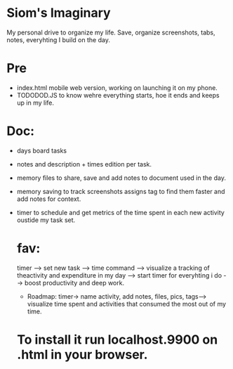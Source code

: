 # Siom's Imaginary 
My personal drive to organize my life. Save, organize screenshots, tabs, notes, everyhting I build on the day. 



# Pre
- index.html mobile web version, working on launching it on my phone.
- TODODOD.JS  to know wehre everything starts, hoe it ends and keeps up in my life.
# Doc: 
- days board tasks
- notes and description + times edition per task.
- memory files to share, save and add notes to document used in the day.
- memory saving to track screenshots assigns tag to find them faster and add notes for context.
- timer to schedule and get metrics of the time spent in each new activity oustide my task set.

  # fav:
  timer --> set new task --> time command --> visualize a tracking of theactivity and expenditure in my day 
  --> start timer for everyhting i do --> boost productivity and deep work. 
  - Roadmap:
   timer-> name activity, add notes, files, pics, tags-->
   visualize time spent and activities that consumed the most out of my time. 

  # To install it run localhost.9900 on .html in your browser. 
